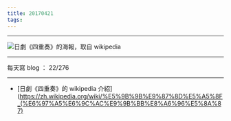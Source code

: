 ```yaml
---
title: 20170421
tags:
---
```

---

![日劇《四重奏》的海報，取自 wikipedia](https://c1.staticflickr.com/3/2918/34077630942_8155daa65a_o.jpg)

---

每天寫 blog ： 22/276

---

- [日劇《四重奏》的 wikipedia 介紹](https://zh.wikipedia.org/wiki/%E5%9B%9B%E9%87%8D%E5%A5%8F_(%E6%97%A5%E6%9C%AC%E9%9B%BB%E8%A6%96%E5%8A%87)
